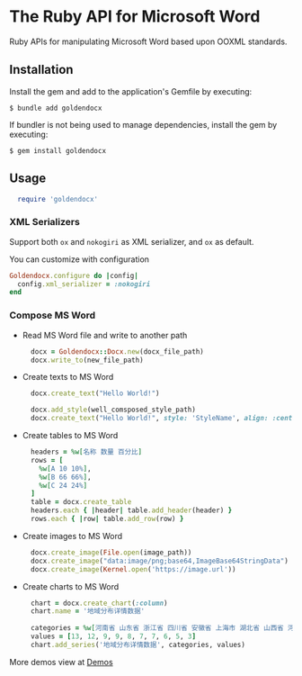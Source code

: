 # The Ruby API for Microsoft Word

Ruby APIs for manipulating Microsoft Word based upon OOXML standards.

## Installation

Install the gem and add to the application's Gemfile by executing:

    $ bundle add goldendocx

If bundler is not being used to manage dependencies, install the gem by executing:

    $ gem install goldendocx

## Usage

```ruby
  require 'goldendocx'
```

### XML Serializers

Support both `ox` and `nokogiri` as XML serializer, and `ox` as default.

You can customize with configuration
```ruby
Goldendocx.configure do |config|
  config.xml_serializer = :nokogiri
end
```

### Compose MS Word
- Read MS Word file and write to another path
    ```ruby
      docx = Goldendocx::Docx.new(docx_file_path)
      docx.write_to(new_file_path)
    ```
- Create texts to MS Word
    ```ruby
      docx.create_text("Hello World!")
    ```
    ```ruby
      docx.add_style(well_comsposed_style_path)
      docx.create_text("Hello World!", style: 'StyleName', align: :center)
    ```
- Create tables to MS Word
    ```ruby
      headers = %w[名称 数量 百分比]
      rows = [
        %w[A 10 10%],
        %w[B 66 66%],
        %w[C 24 24%]
      ]
      table = docx.create_table
      headers.each { |header| table.add_header(header) }
      rows.each { |row| table.add_row(row) }
    ```
- Create images to MS Word
    ```ruby
      docx.create_image(File.open(image_path))
      docx.create_image("data:image/png;base64,ImageBase64StringData")
      docx.create_image(Kernel.open('https://image.url'))
    ```  

- Create charts to MS Word
    ```ruby
      chart = docx.create_chart(:column)
      chart.name = '地域分布详情数据'
        
      categories = %w[河南省 山东省 浙江省 四川省 安徽省 上海市 湖北省 山西省 河北省 贵州省]
      values = [13, 12, 9, 9, 8, 7, 7, 6, 5, 3]
      chart.add_series('地域分布详情数据', categories, values)
    ```
  
More demos view at [Demos](demo/)

